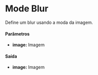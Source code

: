 # Mode Blur

Define um blur usando a moda da imagem.

#### Parâmetros
* __image:__ Imagem

#### Saída
* __image:__ Imagem
